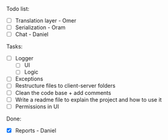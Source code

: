 Todo list:
- [ ] Translation layer - Omer
- [ ] Serialization - Oram
- [ ] Chat - Daniel

Tasks:
- [ ] Logger
    - [ ] UI
    - [ ] Logic
- [ ] Exceptions
- [ ] Restructure files to client-server folders
- [ ] Clean the code base + add comments
- [ ] Write a readme file to explain the project and how to use it
- [ ] Permissions in UI 

Done:
- [x] Reports - Daniel